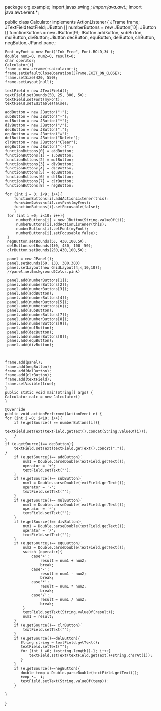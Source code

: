 package org.example;
import javax.swing.*;
import java.awt.*;
import java.awt.event.*;

public class Calculator implements ActionListener {
JFrame frame;
JTextField textField;
JButton [] numberButtons = new JButton[10];
JButton [] functionButtons = new JButton[9];
JButton addButton, subButton, mulButton, divButton;
JButton decButton, equButton, delButton, clrButton, negButton;
JPanel panel;

    Font myFont = new Font("Ink Free", Font.BOLD,30 );
    double num1=0, num2=0, result=0;
    char operator;
    Calculator(){
    frame = new JFrame("Calculator");
    frame.setDefaultCloseOperation(JFrame.EXIT_ON_CLOSE);
    frame.setSize(420, 550);
    frame.setLayout(null);

    textField = new JTextField();
    textField.setBounds(50, 25, 300, 50);
    textField.setFont(myFont);
    textField.setEditable(false);

    addButton = new JButton("+");
    subButton = new JButton("-");
    mulButton = new JButton("*");
    divButton = new JButton("/");
    decButton = new JButton(".");
    equButton = new JButton("=");
    delButton = new JButton("Delete");
    clrButton = new JButton("Clear");
    negButton = new JButton("(-)");
    functionButtons[0] = addButton;
    functionButtons[1] = subButton;
    functionButtons[2] = mulButton;
    functionButtons[3] = divButton;
    functionButtons[4] = decButton;
    functionButtons[5] = equButton;
    functionButtons[6] = delButton;
    functionButtons[7] = clrButton;
    functionButtons[8] = negButton;

    for (int i = 0; i<9; i++){
        functionButtons[i].addActionListener(this);
        functionButtons[i].setFont(myFont);
        functionButtons[i].setFocusable(false);
        }
     for (int i =0; i<10; i++){
         numberButtons[i] = new JButton(String.valueOf(i));
         numberButtons[i].addActionListener(this);
         numberButtons[i].setFont(myFont);
         numberButtons[i].setFocusable(false);
     }
     negButton.setBounds(50, 430,100,50);
     delButton.setBounds(150, 430, 100, 50);
     clrButton.setBounds(250,430,100,50);

     panel = new JPanel();
     panel.setBounds(50, 100, 300,300);
     panel.setLayout(new GridLayout(4,4,10,10));
     //panel.setBackground(Color.pink);

     panel.add(numberButtons[1]);
     panel.add(numberButtons[2]);
     panel.add(numberButtons[3]);
     panel.add(addButton);
     panel.add(numberButtons[4]);
     panel.add(numberButtons[5]);
     panel.add(numberButtons[6]);
     panel.add(subButton);
     panel.add(numberButtons[7]);
     panel.add(numberButtons[8]);
     panel.add(numberButtons[9]);
     panel.add(mulButton);
     panel.add(decButton);
     panel.add(numberButtons[0]);
     panel.add(equButton);
     panel.add(divButton);



    frame.add(panel);
    frame.add(negButton);
    frame.add(delButton);
    frame.add(clrButton);
    frame.add(textField);
    frame.setVisible(true);
    }
    public static void main(String[] args) {
    Calculator calc = new Calculator();
    }

    @Override
    public void actionPerformed(ActionEvent e) {
    for (int i =0; i<10; i++){
        if (e.getSource() == numberButtons[i]){
            textField.setText(textField.getText().concat(String.valueOf(i)));
        }
    }
    if (e.getSource()== decButton){
        textField.setText(textField.getText().concat("."));
    }
        if (e.getSource()== addButton){
            num1 = Double.parseDouble(textField.getText());
            operator = '+';
            textField.setText("");
        }
        if (e.getSource()== subButton){
            num1 = Double.parseDouble(textField.getText());
            operator = '-';
            textField.setText("");
        }
        if (e.getSource()== mulButton){
            num1 = Double.parseDouble(textField.getText());
            operator = '*';
            textField.setText("");
        }
        if (e.getSource()== divButton){
            num1 = Double.parseDouble(textField.getText());
            operator = '/';
            textField.setText("");
        }
        if (e.getSource()== equButton){
            num2 = Double.parseDouble(textField.getText());
            switch (operator){
                case'+':
                    result = num1 + num2;
                    break;
                case'-':
                    result = num1 - num2;
                    break;
                case'*':
                    result = num1 * num2;
                    break;
                case'/':
                    result = num1 / num2;
                    break;
            }
            textField.setText(String.valueOf(result));
            num1 = result;
        }
        if (e.getSource()== clrButton){
            textField.setText("");
        }
        if (e.getSource()==delButton){
           String string = textField.getText();
           textField.setText("");
           for (int i =0; i<string.length()-1; i++){
               textField.setText(textField.getText()+string.charAt(i));
           }
        }
        if (e.getSource()==negButton){
           double temp = Double.parseDouble(textField.getText());
           temp *= -1;
           textField.setText(String.valueOf(temp));
        }

    }

}
